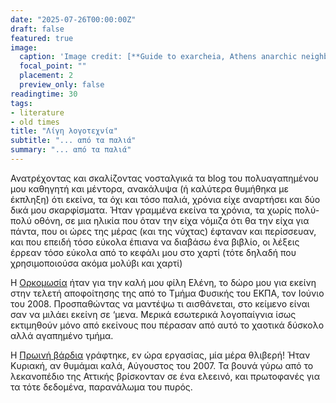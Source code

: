 ```yaml
---
date: "2025-07-26T00:00:00Z"
draft: false
featured: true
image:
  caption: 'Image credit: [**Guide to exarcheia, Athens anarchic neighbourhood**](https://greekcitytimes.com/2023/12/13/mini-guide-to-exarcheia-athens-anarchic-neighbourhood-2/)'
  focal_point: ""
  placement: 2
  preview_only: false
readingtime: 30
tags:
- literature
- old times
title: "Λίγη λογοτεχνία"
subtitle: "... από τα παλιά"
summary: "... από τα παλιά"
---
```


Ανατρέχοντας και σκαλίζοντας νοσταλγικά τα blog του πολυαγαπημένου μου καθηγητή
και μέντορα, ανακάλυψα (ή καλύτερα θυμήθηκα με έκπληξη) ότι εκείνα, τα όχι και 
τόσο παλιά, χρόνια είχε αναρτήσει και δύο δικά μου σκαρφίσματα. Ήταν γραμμένα 
εκείνα τα χρόνια, τα χωρίς πολύ-πολύ οθόνη, σε μια ηλικία που όταν την είχα 
νόμιζα ότι θα την είχα για πάντα, που οι ώρες της μέρας (και της νύχτας)
έφταναν και περίσσευαν, και που επειδή τόσο εύκολα έπιανα να διαβάσω ένα 
βιβλίο, οι λέξεις έρρεαν τόσο εύκολα από το κεφάλι μου στο χαρτί (τότε δηλαδή
που χρησιμοποιούσα ακόμα μολύβι και χαρτί)

Η [Ορκομωσία](https://ceftcool.blogspot.com/2011/01/blog-post_236.html) 
ήταν για την καλή μου φίλη Ελένη, το δώρο μου για εκείνη στην 
τελετή αποφοίτησης της από το Τμήμα Φυσικής του ΕΚΠΑ, τον Ιούνιο του 2008. 
Προσπαθώντας να μαντέψω τι αισθάνεται, στο κείμενο είναι σαν να μιλάει εκείνη 
σε ‘μενα. Μερικά εσωτερικά λογοπαίγνια ίσως εκτιμηθούν μόνο από εκείνους που 
πέρασαν από αυτό το χαοτικά δύσκολο αλλά αγαπημένο τμήμα.

Η [Πρωινή βάρδια](https://ceftcool.blogspot.com/2011/01/blog-post_8549.html) 
γράφτηκε, εν ώρα εργασίας, μία μέρα θλιβερή! Ήταν Κυριακή,
αν θυμάμαι καλά, Αύγουστος του 2007. Τα βουνά γύρω από το λεκανοπέδιο της 
Αττικής βρίσκονταν σε ένα ελεεινό, και πρωτοφανές για τα τότε δεδομένα, 
παρανάλωμα του πυρός.
